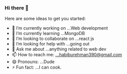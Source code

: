 ### Hi there 👋

Here are some ideas to get you started:

- 🔭 I’m currently working on ...Web development  
- 🌱 I’m currently learning ...MongoDB
- 👯 I’m looking to collaborate on ...react js
- 🤔 I’m looking for help with ...going out
- 💬 Ask me about ...anything related to web dev
- 📫 How to reach me: ...habiburehman390@gmail.com
- 😄 Pronouns: ...Dude
- ⚡ Fun fact: ...I can cook. 
